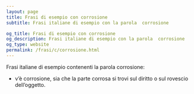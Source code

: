 ```yaml
---
layout: page
title: Frasi di esempio con corrosione 
subtitle: Frasi italiane di esempio con la parola  corrosione

og_title: Frasi di esempio con corrosione 
og_description: Frasi italiane di esempio con la parola  corrosione
og_type: website
permalink: /frasi/c/corrosione.html
---
```


Frasi italiane di esempio contenenti la parola corrosione:


- v’è corrosione, sia che la parte corrosa si trovi sul diritto o sul rovescio dell’oggetto.
